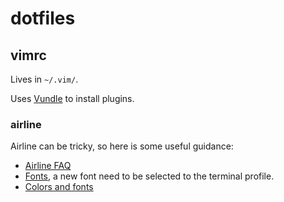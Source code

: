 # dotfiles

## vimrc
Lives in `~/.vim/`.

Uses [Vundle](https://github.com/VundleVim/Vundle.vim) to install plugins.

### airline
Airline can be tricky, so here is some useful guidance:
* [Airline FAQ](https://github.com/vim-airline/vim-airline/wiki/FAQ)
* [Fonts](http://stackoverflow.com/questions/19105279/how-can-i-setup-my-vim-airline-or-vim-powerline), a new font need to be selected to the terminal profile.
* [Colors and fonts](http://vi.stackexchange.com/questions/5622/how-to-configure-vim-airline-plugin-to-look-like-its-own-project-screenshot)
